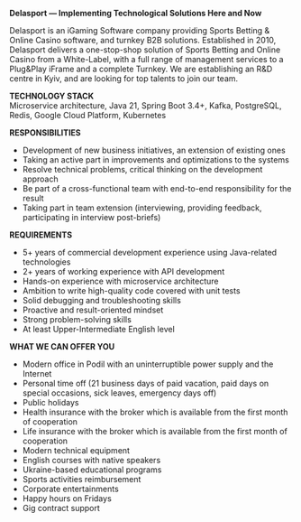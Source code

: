 **Delasport — Implementing Technological Solutions Here and Now**

Delasport is an iGaming Software company providing Sports Betting & Online
Casino software, and turnkey B2B solutions. Established in 2010, Delasport
delivers a one-stop-shop solution of Sports Betting and Online Casino from a
White-Label, with a full range of management services to a Plug&Play iFrame
and a complete Turnkey. We are establishing an R&D centre in Kyiv, and are
looking for top talents to join our team.

**TECHNOLOGY STACK**  
Microservice architecture, Java 21, Spring Boot 3.4+, Kafka, PostgreSQL,
Redis, Google Cloud Platform, Kubernetes

**RESPONSIBILITIES**

  * Development of new business initiatives, an extension of existing ones 
  * Taking an active part in improvements and optimizations to the systems 
  * Resolve technical problems, critical thinking on the development approach
  * Be part of a cross-functional team with end-to-end responsibility for the result
  * Taking part in team extension (interviewing, providing feedback, participating in interview post-briefs) 

**REQUIREMENTS**

  * 5+ years of commercial development experience using Java-related technologies 
  * 2+ years of working experience with API development
  * Hands-on experience with microservice architecture
  * Ambition to write high-quality code covered with unit tests
  * Solid debugging and troubleshooting skills
  * Proactive and result-oriented mindset
  * Strong problem-solving skills
  * At least Upper-Intermediate English level 

**WHAT WE CAN OFFER YOU**

  * Modern office in Podil with an uninterruptible power supply and the Internet
  * Personal time off (21 business days of paid vacation, paid days on special occasions, sick leaves, emergency days off)
  * Public holidays
  * Health insurance with the broker which is available from the first month of cooperation
  * Life insurance with the broker which is available from the first month of cooperation
  * Modern technical equipment
  * English courses with native speakers
  * Ukraine-based educational programs
  * Sports activities reimbursement
  * Corporate entertainments
  * Happy hours on Fridays
  * Gig contract support